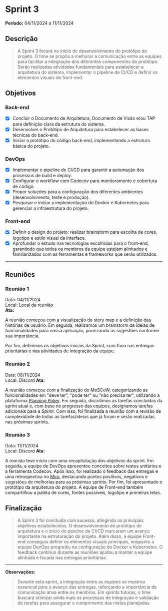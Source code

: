 # Sprint 3
**Período:** 04/11/2024 a 11/11/2024

## Descrição
> A Sprint 3 focará no início do desenvolvimento do protótipo do projeto. O time se propôs a melhorar a comunicação entre as equipes para facilitar a integração dos diferentes componentes do protótipo. Serão realizadas atividades fundamentais para estabelecer a arquitetura do sistema, implementar o pipeline de CI/CD e definir os elementos visuais do front-end.

## Objetivos

### Back-end
- [x] Concluir o Documento de Arquitetura, Documento de Visão e/ou TAP para definição clara da estrutura do sistema.
- [x] Desenvolver o Protótipo de Arquitetura para estabelecer as bases técnicas do back-end.
- [x] Iniciar o protótipo do código back-end, implementando a estrutura básica do projeto.

### DevOps
- [x] Implementar o pipeline de CI/CD para garantir a automação dos processos de build e deploy.
- [x] Configurar o workflow com Codecov para monitoramento e cobertura de código.
- [x] Propor soluções para a configuração dos diferentes ambientes (desenvolvimento, teste e produção).
- [x] Pesquisar e iniciar a implementação do Docker e Kubernetes para gerenciar a infraestrutura do projeto.

### Front-end
- [x] Definir o design do projeto: realizar brainstorm para escolha de cores, logotipo e estilo visual da interface.
- [x] Aprofundar o estudo nas tecnologias escolhidas para o front-end, garantindo que todos os membros da equipe estejam alinhados e familiarizados com as ferramentas e frameworks que serão utilizados.

---

## Reuniões
### Reunião 1
Data: 04/11/2024  
Local: Local da reunião  
**Ata:**

A reunião começou com a visualização do story map e a definição das histórias de usuário. Em seguida, realizamos um brainstorm de ideias de funcionalidades para nossa aplicação, priorizando as sugestões conforme sua importância.

Por fim, definimos os objetivos iniciais da Sprint, com foco nas entregas prioritárias e nas atividades de integração da equipe.

### Reunião 2
Data: 08/11/2024  
Local: Discord 
**Ata:**

A reunião começou com a finalização do MoSCoW, categorizando as funcionalidades em "deve ter", "pode ter" ou "não precisa ter", utilizando a plataforma [Planning Poker](https://planningpokeronline.com/). Em seguida, discutimos as tarefas concluídas da sprint atual e, com base no progresso das equipes, designamos tarefas adicionais para a _Sprint_. Com isso, foi finalizada a reunião com a revisão de complexidade de todas as tarefas/ideias que já foram e serão realizadas nas próximas sprints.


### Reunião 3
Data: 11/11/2024  
Local: Discord 
**Ata:**

A reunião teve início com uma recapitulação dos objetivos da sprint. Em seguida, a equipe de DevOps apresentou conceitos sobre testes unitários e a ferramenta Codecov. Após isso, foi realizado o feedback das entregas e uma retrospectiva no [Miro](https://miro.com/app/board/uXjVLKTcaY4=/?share_link_id=747196581449), destacando pontos positivos, negativos e sugestões de melhorias para as próximas sprints. Por fim, foi apresentado o protótipo da arquitetura do projeto. A equipe de Front-end também compartilhou a paleta de cores, fontes possíveis, logotipo e primeiras telas.


## Finalização
> A Sprint 3 foi concluída com sucesso, atingindo os principais objetivos estabelecidos. O desenvolvimento do protótipo de arquitetura e o início do pipeline de CI/CD marcaram um avanço importante na estruturação do projeto. Além disso, a equipe Front-end conseguiu definir os elementos visuais principais, enquanto a equipe DevOps progrediu na configuração do Docker e Kubernetes. O feedback contínuo durante as reuniões ajudou a manter a equipe alinhada e focada nas entregas prioritárias.

---

**Observações:**
> Durante esta sprint, a integração entre as equipes se mostrou essencial para o avanço das entregas, reforçando a importância da comunicação ativa entre os membros. Em sprints futuras, o time buscará otimizar ainda mais os processos de integração e validação de tarefas para assegurar o cumprimento das metas planejadas.
